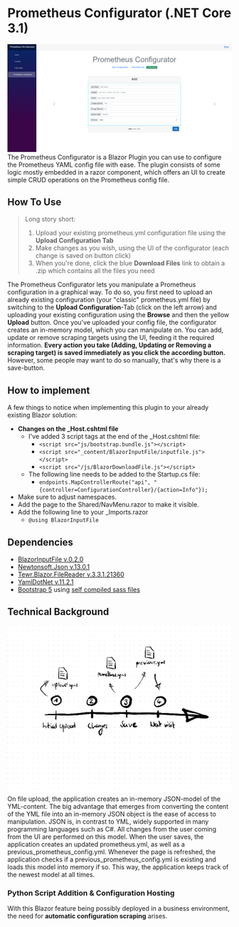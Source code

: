 ﻿# Prometheus Configurator (.NET Core 3.1)
![Prometheus_Configurator.png](Resources/Screenshots/UI_Add.png)
The Prometheus Configurator is a Blazor Plugin you can use to configure the Prometheus YAML config file with ease.
The plugin consists of some logic mostly embedded in a razor component, which offers an UI to create simple CRUD operations on the Prometheus config file.


## How To Use
> Long story short:
> 1. Upload your existing prometheus.yml configuration file using the **Upload Configuration Tab**
> 2. Make changes as you wish, using the UI of the configurator (each change is saved on button click)
> 3. When you're done, click the blue **Download Files** link to obtain a .zip which contains all the files you need

The Prometheus Configurator lets you manipulate a Prometheus configuration in a graphical way.
To do so, you first need to upload an already existing configuration (your "classic" prometheus.yml file) by switching to the **Upload Configuration**-Tab (click on the left arrow) and
uploading your existing configuration using the **Browse** and then the yellow **Upload** button. Once you've uploaded your config file, the configurator
creates an in-memory model, which you can manipulate on. You can add, update or remove scraping targets using the UI, feeding it the required information.
**Every action you take (Adding, Updating or Removing a scraping target) is saved immediately as you click the according button.** However, some people may want to do so manually, that's
why there is a save-button.

## How to implement
A few things to notice when implementing this plugin to your already existing Blazor solution:
- **Changes on the _Host.cshtml file**
  - I've added 3 script tags at the end of the _Host.cshtml file:
    - `<script src="js/bootstrap.bundle.js"></script>`
    - `<script src="_content/BlazorInputFile/inputfile.js"></script>`
    - `<script src="/js/BlazorDownloadFile.js"></script>`
  - The following  line needs to be added to the Startup.cs file:
    - `endpoints.MapControllerRoute("api",
      "{controller=ConfigurationController}/{action=Info"});`
- Make sure to adjust namespaces.
- Add the page to the Shared/NavMenu.razor to make it visible.
- Add the following line to your _Imports.razor
  - `@using BlazorInputFile`

## Dependencies
- [BlazorInputFile v.0.2.0](https://www.nuget.org/packages/BlazorInputFile)
- [Newtonsoft.Json v.13.0.1](https://www.nuget.org/packages/Newtonsoft.Json)
- [Tewr.Blazor.FileReader v.3.3.1.21360](https://www.nuget.org/packages/Tewr.Blazor.FileReader)
- [YamlDotNet v.11.2.1](https://www.nuget.org/packages/YamlDotNet)
- [Bootstrap 5](https://getbootstrap.com/docs/5.0/getting-started/introduction/) using [self compiled sass files](https://www.youtube.com/watch?v=9b4hYVNCFK4)

## Technical Background
![Workflow](Resources/Screenshots/workflow_2.png)
On file upload, the application creates an in-memory JSON-model of the YML-content. The big advantage that emerges from converting
the content of the YML file into an in-memory JSON object is the ease of access to manipulation. JSON is, in contrast to YML, widely supported
in many programming languages such as C#. All changes from the user coming from the UI are performed on this model. When the user saves, the application
creates an updated prometheus.yml, as well as a previous_prometheus_config.yml. Whenever the page is refreshed, the application checks if a previous_prometheus_config.yml
is existing and loads this model into memory if so. This way, the application keeps track of the newest model at all times.

### Python Script Addition & Configuration Hosting
With this Blazor feature being possibly deployed in a business environment, the need for **automatic configuration scraping** arises.


